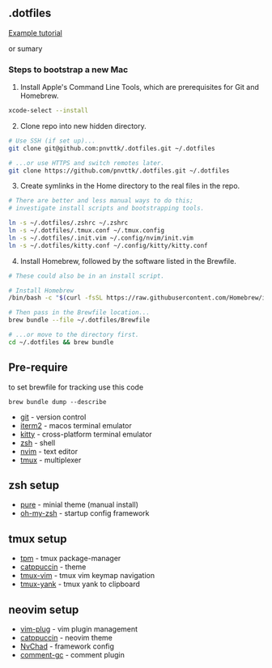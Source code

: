## .dotfiles
[Example tutorial](https://github.com/eieioxyz/Beyond-Dotfiles-in-100-Seconds/blob/master/README.md)

or sumary
### Steps to bootstrap a new Mac

1. Install Apple's Command Line Tools, which are prerequisites for Git and Homebrew.

```zsh
xcode-select --install
```

2. Clone repo into new hidden directory.

```zsh
# Use SSH (if set up)...
git clone git@github.com:pnvttk/.dotfiles.git ~/.dotfiles

# ...or use HTTPS and switch remotes later.
git clone https://github.com/pnvttk/.dotfiles.git ~/.dotfiles
```

3. Create symlinks in the Home directory to the real files in the repo.

```zsh
# There are better and less manual ways to do this;
# investigate install scripts and bootstrapping tools.

ln -s ~/.dotfiles/.zshrc ~/.zshrc
ln -s ~/.dotfiles/.tmux.conf ~/.tmux.config
ln -s ~/.dotfiles/.init.vim ~/.config/nvim/init.vim
ln -s ~/.dotfiles/kitty.conf ~/.config/kitty/kitty.conf
```

4. Install Homebrew, followed by the software listed in the Brewfile.

```zsh
# These could also be in an install script.

# Install Homebrew
/bin/bash -c "$(curl -fsSL https://raw.githubusercontent.com/Homebrew/install/HEAD/install.sh)"

# Then pass in the Brewfile location...
brew bundle --file ~/.dotfiles/Brewfile

# ...or move to the directory first.
cd ~/.dotfiles && brew bundle
```

## Pre-require
to set brewfile for tracking use this code
```
brew bundle dump --describe
```

- [git](https://git-scm.com/) - version control
- [iterm2](https://iterm2.com/) - macos terminal emulator
- [kitty](https://github.com/kovidgoyal/kitty) - cross-platform terminal emulator
- [zsh](https://github.com/ohmyzsh/ohmyzsh/wiki/Installing-ZSH) - shell
- [nvim](https://github.com/neovim/neovim/wiki/Installing-Neovim) - text editor
- [tmux](https://github.com/tmux/tmux/wiki) - multiplexer


## zsh setup
- [pure](https://github.com/sindresorhus/pure/blob/main/readme.md) - minial theme (manual install)
- [oh-my-zsh](https://ohmyz.sh/#install) - startup config framework

## tmux setup
- [tpm](https://github.com/tmux-plugins/tpm/blob/master/README.md) - tmux package-manager
- [catppuccin](https://github.com/catppuccin/tmux/blob/main/README.md) - theme
- [tmux-vim](https://github.com/christoomey/vim-tmux-navigator) - tmux vim keymap navigation
- [tmux-yank](https://github.com/tmux-plugins/tmux-yank) - tmux yank to clipboard

## neovim setup
- [vim-plug](https://github.com/junegunn/vim-plug) - vim plugin management
- [catppuccin](https://github.com/catppuccin/nvim) - neovim theme
- [NvChad](https://nvchad.com/docs/quickstart/install) - framework config
- [comment-gc](https://github.com/tpope/vim-commentary) - comment plugin

